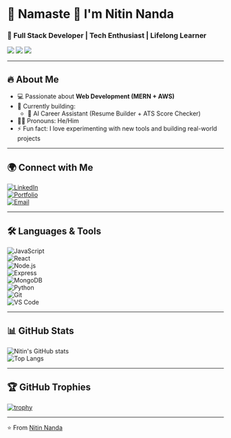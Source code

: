 # 👋 Namaste 🙏 I'm Nitin Nanda  

### 🚀 Full Stack Developer | Tech Enthusiast | Lifelong Learner  

<img src="https://img.shields.io/badge/Focus-MERN%20Stack-blueviolet" />
<img src="https://img.shields.io/badge/Currently_Learning-AWS%20%26%20DevOps-orange" />
<img src="https://img.shields.io/badge/Open_To-Internships%20%26%20Projects-brightgreen" />

---

## 🔥 About Me  
- 💻 Passionate about **Web Development (MERN + AWS)**  
- 🌱 Currently building:  
  - 📄 AI Career Assistant (Resume Builder + ATS Score Checker)  
- 🧑‍💻 Pronouns: He/Him  
- ⚡ Fun fact: I love experimenting with new tools and building real-world projects  

---

## 🌍 Connect with Me  
[![LinkedIn](https://img.shields.io/badge/-LinkedIn-blue?logo=linkedin&logoColor=white)](http://www.linkedin.com/in/nitin-nanda456)  
[![Portfolio](https://img.shields.io/badge/-Portfolio-black?logo=vercel&logoColor=white)](https://github.com/nitin353)  
[![Email](https://img.shields.io/badge/-Email-red?logo=gmail&logoColor=white)](mailto:nitinnanda1290@gmail.com)  

---

## 🛠️ Languages & Tools  
![JavaScript](https://img.shields.io/badge/-JavaScript-F7DF1E?logo=javascript&logoColor=black)  
![React](https://img.shields.io/badge/-React-61DAFB?logo=react&logoColor=black)  
![Node.js](https://img.shields.io/badge/-Node.js-339933?logo=node.js&logoColor=white)  
![Express](https://img.shields.io/badge/-Express-000000?logo=express&logoColor=white)  
![MongoDB](https://img.shields.io/badge/-MongoDB-47A248?logo=mongodb&logoColor=white)   
![Python](https://img.shields.io/badge/-Python-3776AB?logo=python&logoColor=white)  
![Git](https://img.shields.io/badge/-Git-F05032?logo=git&logoColor=white)  
![VS Code](https://img.shields.io/badge/-VS%20Code-007ACC?logo=visual-studio-code&logoColor=white)  

---

## 📊 GitHub Stats  
![Nitin's GitHub stats](https://github-readme-stats.vercel.app/api?username=YOURUSERNAME&show_icons=true&theme=radical)  
![Top Langs](https://github-readme-stats.vercel.app/api/top-langs/?username=YOURUSERNAME&layout=compact&theme=radical)  

---

## 🏆 GitHub Trophies  
[![trophy](https://github-profile-trophy.vercel.app/?username=YOURUSERNAME&theme=onedark)](https://github.com/ryo-ma/github-profile-trophy)

---

⭐️ From [Nitin Nanda](https://github.com/nitin353)


<!--
**nitin353/nitin353** is a ✨ _special_ ✨ repository because its `README.md` (this file) appears on your GitHub profile.

Here are some ideas to get you started:

- 🔭 I’m currently working on ...
- 🌱 I’m currently learning ...
- 👯 I’m looking to collaborate on ...
- 🤔 I’m looking for help with ...
- 💬 Ask me about ...
- 📫 How to reach me: ...
- 😄 Pronouns: ...
- ⚡ Fun fact: ...
-->
